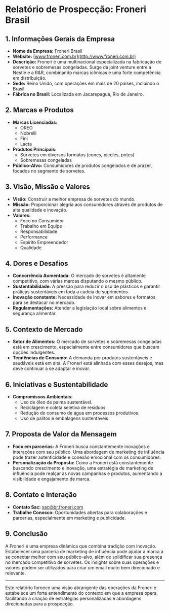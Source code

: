 # Relatório de Prospecção: Froneri Brasil

## 1. Informações Gerais da Empresa
- **Nome da Empresa:** Froneri Brasil
- **Website:** [www.froneri.com.br](http://www.froneri.com.br)
- **Descrição:** Froneri é uma multinacional especializada na fabricação de sorvetes e sobremesas congeladas. Surge da joint venture entre a Nestlé e a R&R, combinando marcas icônicas e uma forte competência em distribuição.
- **Sede:** Reino Unido, com operações em mais de 20 países, incluindo o Brasil.
- **Fábrica no Brasil:** Localizada em Jacarepaguá, Rio de Janeiro.

## 2. Marcas e Produtos
- **Marcas Licenciadas:**
  - OREO
  - Nobrelli
  - Fini
  - Lacta
- **Produtos Principais:**
  - Sorvetes em diversos formatos (cones, picolés, potes)
  - Sobremesas congeladas
- **Público-Alvo:** Consumidores de produtos congelados e de prazer, focados no segmento de sorvetes.

## 3. Visão, Missão e Valores
- **Visão:** Construir a melhor empresa de sorvetes do mundo.
- **Missão:** Proporcionar alegria aos consumidores através de produtos de alta qualidade e inovação.
- **Valores:**
  - Foco no Consumidor
  - Trabalho em Equipe
  - Responsabilidade
  - Performance
  - Espírito Empreendedor
  - Qualidade

## 4. Dores e Desafios
- **Concorrência Aumentada:** O mercado de sorvetes é altamente competitivo, com várias marcas disputando o mesmo público.
- **Sustentabilidade:** A pressão para reduzir o uso de plásticos e garantir práticas sustentáveis em toda a cadeia de suprimentos.
- **Inovação constante:** Necessidade de inovar em sabores e formatos para se destacar no mercado.
- **Regulamentações:** Atender a legislação local sobre alimentos e segurança alimentar.

## 5. Contexto de Mercado
- **Setor de Alimentos:** O mercado de sorvetes e sobremesas congeladas está em crescimento, especialmente entre consumidores que buscam opções indulgentes.
- **Tendências de Consumo:** A demanda por produtos sustentáveis e saudáveis está em alta. A Froneri está alinhada com esses desejos, mas deve continuar a se adaptar e inovar.

## 6. Iniciativas e Sustentabilidade
- **Compromissos Ambientais:** 
  - Uso de óleo de palma sustentável.
  - Reciclagem e coleta seletiva de resíduos.
  - Redução do consumo de água em processos produtivos.
  - Uso de palitos e embalagens sustentáveis.

## 7. Proposta de Valor da Mensagem
- **Foco em parcerias:** A Froneri busca constantemente inovações e interações com seu público. Uma abordagem de marketing de influência pode trazer autenticidade e conexão emocional com os consumidores.
- **Personalização da Proposta:** Como a Froneri está constantemente buscando crescimento e inovação, uma estratégia de marketing de influência pode realçar as novas campanhas e produtos, aumentando a visibilidade e engajamento de marca.

## 8. Contato e Interação
- **Contato Sac:** [sac@br.froneri.com](mailto:sac@br.froneri.com)
- **Trabalhe Conosco:** Oportunidades abertas para colaborações e parcerias, especialmente em marketing e publicidade.

## 9. Conclusão
A Froneri é uma empresa dinâmica que combina tradição com inovação. Estabelecer uma parceria de marketing de influência pode ajudar a marca a se conectar melhor com seu público-alvo, além de solidificar sua presença no mercado competitivo de sorvetes. Os insights sobre suas operações e valores podem ser utilizados para criar um email muito bem direcionado e relevante.

---

Este relatório fornece uma visão abrangente das operações da Froneri e estabelece um forte entendimento do contexto em que a empresa opera, facilitando a criação de estratégias personalizadas e abordagens direcionadas para a prospecção.